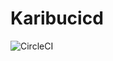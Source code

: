 # Karibucicd
![CircleCI](https://img.shields.io/circleci/build/github/Arisheila/karibucicd?logo=github&style=plastic)
